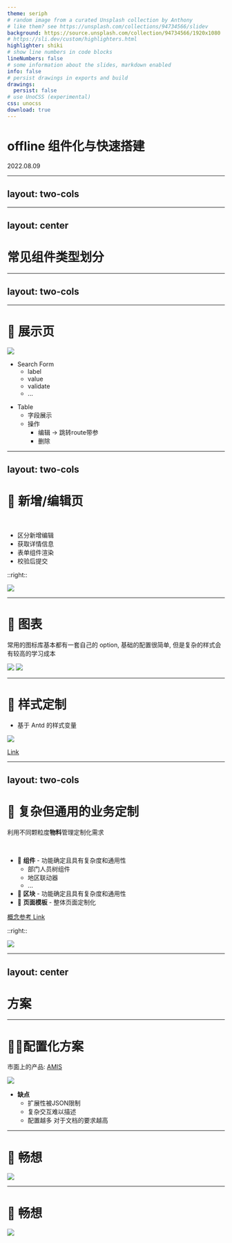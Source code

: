 ```yaml
---
theme: seriph
# random image from a curated Unsplash collection by Anthony
# like them? see https://unsplash.com/collections/94734566/slidev
background: https://source.unsplash.com/collection/94734566/1920x1080
# https://sli.dev/custom/highlighters.html
highlighter: shiki
# show line numbers in code blocks
lineNumbers: false
# some information about the slides, markdown enabled
info: false
# persist drawings in exports and build
drawings:
  persist: false
# use UnoCSS (experimental)
css: unocss
download: true
---
```

# offline 组件化与快速搭建

2022.08.09

---
layout: two-cols
---
<template v-slot:default>

# 🎈 背景与痛点

<br/>

 - 重复大量的 offline 需求
 - 前端人员不足
 - 重复可抽象的操作
 - 组件与数据耦合
 - 由后端同学完成会有学习成本

</template>

<template v-slot:right>
<br/><br/>
<img src="/firstbg.png"/>

</template>


---
layout: center
---

# 常见组件类型划分

---
layout: two-cols
---
<template v-slot:default>

# 📃菜单&路由 JSON 配置化

<img src="/layout.png"/>

</template>
<template v-slot:right >
<v-click>
<br/><br/>

```json {all|2-6|7-14|all}
{
  key: 'key1',
  icon: 菜单图标,
  name: '名称',
  breadName: '面包屑1',
  authCode: '权限code',
  children: [ // 子级
    {
      key: '',
      href: '/xx || https://xxx.com',
      name: '',
      breadName: '面包屑1/面包屑2',
      authCode: '',
      notMenu: bool, // 是否非菜单级路由(如编辑页等
    },
  ],
}
```
</v-click>
</template>


<style>
.slidev-code-wrapper {
  margin-left: 20px !important;
}
</style>

---

# 📃 展示页

<img src="/table.png"/>

<div class="flex mt-8">
  <ul v-click class="ml-26">
    <li class="font-bold">Search Form
      <ul class="font-normal">
      <li>label</li>
      <li>value</li>
      <li>validate</li>
      <li>...</li>
    </ul>
    </li>
  </ul>
  <ul v-click class="ml-54">
    <li class="font-bold">Table
      <ul class="font-normal">
      <li>字段展示</li>
      <li>操作
        <ul>
          <li>编辑 -> 跳转route带参</li>
          <li>删除</li>
        </ul>
      </li>
    </ul>
    </li>
  </ul>
</div>

---
layout: two-cols
---

# 📃 新增/编辑页

<br />

 - 区分新增编辑
 - 获取详情信息
 - 表单组件渲染
 - 校验后提交

::right::

<img src="/edit.png"/>

---


# 📃 图表

常用的图标库基本都有一套自己的 option,
基础的配置很简单,
但是复杂的样式会有较高的学习成本

<img v-click-hide src="/chart.png"/>
<img v-after class="max-h-full" src="/chartOption.png"/>

<style>
.slidev-vclick-hidden {
  display: none
}
</style>

---

# 🎨 样式定制

 - 基于 Antd 的样式变量

 <img class="max-h-80" src="/antdcss.png"/>


[Link](https://github.com/ant-design/ant-design/blob/master/components/style/themes/default.less)

---
layout: two-cols
---

# 🔩 复杂但通用的业务定制

利用不同颗粒度**物料**管理定制化需求

<br/>

- 📄 **组件** - 功能确定且具有复杂度和通用性
    - 部门人员树组件
    - 地区联动器
    - ...
- 📑 **区块** - 功能确定且具有复杂度和通用性
- 📰 **页面模板** - 整体页面定制化

[概念参考 Link](https://appworks.site/materialCenter/react.html)



::right::

 <img class="mt-20" src="/components.png"/>

---
layout: center
---
# 方案

---

# 👨‍💻配置化方案
市面上的产品: [AMIS](https://aisuda.bce.baidu.com/amis/zh-CN/docs/index)

 <img v-click-hide class="h-100"  src="/amis.png"/>


<v-after>

 - **缺点**
    - 扩展性被JSON限制
    - 复杂交互难以描述
    - 配置越多 对于文档的要求越高

</v-after>


<style>
.slidev-vclick-hidden {
  display: none
}
</style>

---

# 🎈 畅想

<img class="max-h-[90%]" src="/frame1.png"/>

---

# 🎈 畅想

<img class="max-h-[90%]" src="/frame2.png"/>



